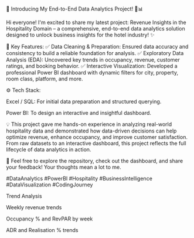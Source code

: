 🌟 Introducing My End-to-End Data Analytics Project! 🏨📊

Hi everyone! I'm excited to share my latest project: Revenue Insights in the Hospitality Domain – a comprehensive, end-to-end data analytics solution designed to unlock business insights for the hotel industry! ✨

🌟 Key Features:
✅ Data Cleaning & Preparation: Ensured data accuracy and consistency to build a reliable foundation for analysis.
✅ Exploratory Data Analysis (EDA): Uncovered key trends in occupancy, revenue, customer ratings, and booking behavior.
✅ Interactive Visualization: Developed a professional Power BI dashboard with dynamic filters for city, property, room class, platform, and more.

⚙️ Tech Stack:

Excel / SQL: For initial data preparation and structured querying.

Power BI: To design an interactive and insightful dashboard.

💡 This project gave me hands-on experience in analyzing real-world hospitality data and demonstrated how data-driven decisions can help optimize revenue, enhance occupancy, and improve customer satisfaction. From raw datasets to an interactive dashboard, this project reflects the full lifecycle of data analytics in action.

🙌 Feel free to explore the repository, check out the dashboard, and share your feedback! Your thoughts mean a lot to me.

#DataAnalytics #PowerBI #Hospitality #BusinessIntelligence #DataVisualization #CodingJourney

Trend Analysis

Weekly revenue trends

Occupancy % and RevPAR by week

ADR and Realisation % trends
